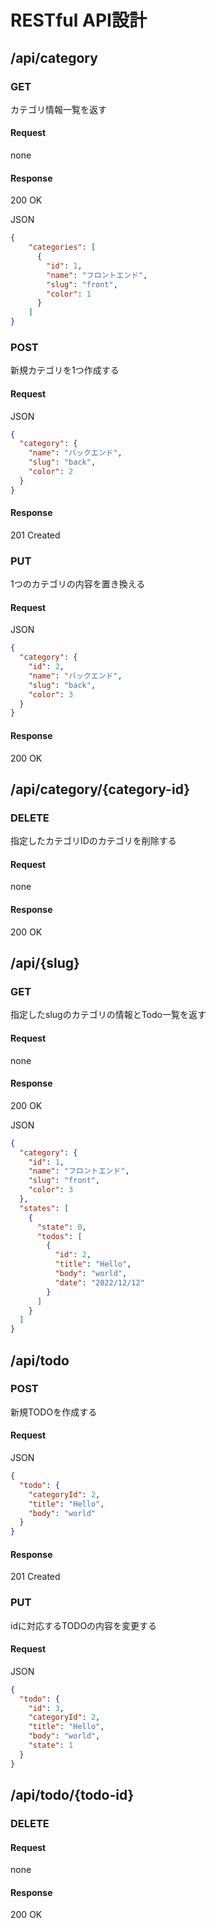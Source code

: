 # RESTful API設計

## /api/category

### GET

カテゴリ情報一覧を返す

#### Request

none

#### Response

200 OK

JSON

```json
{
    "categories": [
      {
        "id": 1,
        "name": "フロントエンド",
        "slug": "front",
        "color": 1
      }
    ]
}
```

### POST

新規カテゴリを1つ作成する

#### Request

JSON

```json
{
  "category": {
    "name": "バックエンド",
    "slug": "back",
    "color": 2
  }
}
```

#### Response

201 Created

### PUT

1つのカテゴリの内容を置き換える

#### Request

JSON

```json
{
  "category": {
    "id": 2,
    "name": "バックエンド",
    "slug": "back",
    "color": 3
  }
}
```

#### Response

200 OK

## /api/category/{category-id}

### DELETE

指定したカテゴリIDのカテゴリを削除する

#### Request

none

#### Response

200 OK

## /api/{slug}

### GET

指定したslugのカテゴリの情報とTodo一覧を返す

#### Request

none

#### Response

200 OK

JSON

```json
{
  "category": {
    "id": 1,
    "name": "フロントエンド",
    "slug": "front",
    "color": 3
  },
  "states": [
    {
      "state": 0,
      "todos": [
        {
          "id": 2,
          "title": "Hello",
          "body": "world",
          "date": "2022/12/12"
        }
      ]
    }
  ]
}
```

## /api/todo

### POST

新規TODOを作成する

#### Request

JSON

```json
{
  "todo": {
    "categoryId": 2,
    "title": "Hello",
    "body": "world"
  }
}
```

#### Response

201 Created

### PUT

idに対応するTODOの内容を変更する

#### Request

JSON

```json
{
  "todo": {
    "id": 3,
    "categoryId": 2,
    "title": "Hello",
    "body": "world",
    "state": 1
  }
}
```

## /api/todo/{todo-id}

### DELETE

#### Request

none

#### Response

200 OK

